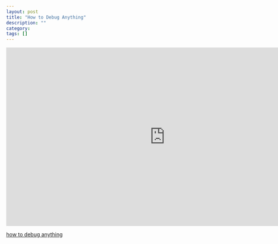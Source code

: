 ```yaml
---
layout: post
title: "How to Debug Anything"
description: ""
category: 
tags: []
---
```




<iframe width="854" height="480" src="https://www.youtube.com/embed/MIICrPSbhRs" frameborder="0" allowfullscreen></iframe>


[how to debug anything](https://speakerdeck.com/skottler/how-to-debug-anything-devopsday-pgh)

<script async class="speakerdeck-embed" data-id="b7063689271e46e4a551ec74d1013ad6" data-ratio="1.77777777777778" src="//speakerdeck.com/assets/embed.js"></script>


